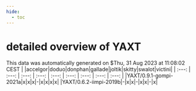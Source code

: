 ```yaml
---
hide:
  - toc
---
```


detailed overview of YAXT
=========================


This data was automatically generated on $Thu, 31 Aug 2023 at 11:08:02 CEST
| |accelgor|doduo|donphan|gallade|joltik|skitty|swalot|victini|
| :---: | :---: | :---: | :---: | :---: | :---: | :---: | :---: | :---: |
|YAXT/0.9.1-gompi-2021a|x|x|x|-|x|x|x|x|
|YAXT/0.6.2-iimpi-2019b|-|x|x|-|x|x|-|x|
